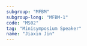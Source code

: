 ```yaml
---
subgroup: "MFBM"
subgroup-long: "MFBM-1"
code: "MS02"
tag: "Minisymposium Speaker"
name: "Jiaxin Jin"
---
```

